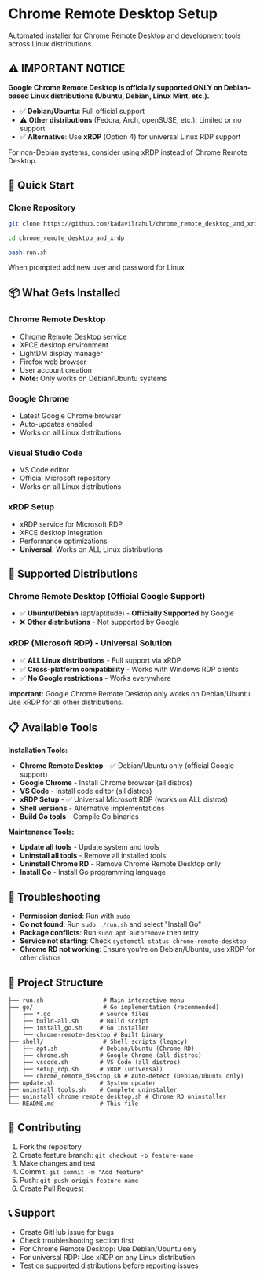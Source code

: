 # Chrome Remote Desktop Setup

Automated installer for Chrome Remote Desktop and development tools across Linux distributions.

## ⚠️ **IMPORTANT NOTICE**

**Google Chrome Remote Desktop is officially supported ONLY on Debian-based Linux distributions (Ubuntu, Debian, Linux Mint, etc.).**

- ✅ **Debian/Ubuntu**: Full official support
- ⚠️ **Other distributions** (Fedora, Arch, openSUSE, etc.): Limited or no support
- ✅ **Alternative**: Use **xRDP** (Option 4) for universal Linux RDP support

For non-Debian systems, consider using xRDP instead of Chrome Remote Desktop.

## 🚀 Quick Start

### Clone Repository

```bash
git clone https://github.com/kadavilrahul/chrome_remote_desktop_and_xrdp.git
```

```bash
cd chrome_remote_desktop_and_xrdp
```

```bash
bash run.sh
```
When prompted add new user and password for Linux

## 📦 What Gets Installed

### Chrome Remote Desktop
- Chrome Remote Desktop service
- XFCE desktop environment
- LightDM display manager
- Firefox web browser
- User account creation
- **Note:** Only works on Debian/Ubuntu systems

### Google Chrome
- Latest Google Chrome browser
- Auto-updates enabled
- Works on all Linux distributions

### Visual Studio Code
- VS Code editor
- Official Microsoft repository
- Works on all Linux distributions

### xRDP Setup
- xRDP service for Microsoft RDP
- XFCE desktop integration
- Performance optimizations
- **Universal:** Works on ALL Linux distributions

## 🐧 Supported Distributions

### Chrome Remote Desktop (Official Google Support)
- ✅ **Ubuntu/Debian** (apt/aptitude) - **Officially Supported** by Google
- ❌ **Other distributions** - Not supported by Google

### xRDP (Microsoft RDP) - Universal Solution
- ✅ **ALL Linux distributions** - Full support via xRDP
- ✅ **Cross-platform compatibility** - Works with Windows RDP clients
- ✅ **No Google restrictions** - Works everywhere

**Important:** Google Chrome Remote Desktop only works on Debian/Ubuntu. Use xRDP for all other distributions.

## 📋 Available Tools

**Installation Tools:**
- **Chrome Remote Desktop** - ✅ Debian/Ubuntu only (official Google support)
- **Google Chrome** - Install Chrome browser (all distros)
- **VS Code** - Install code editor (all distros)
- **xRDP Setup** - ✅ Universal Microsoft RDP (works on ALL distros)
- **Shell versions** - Alternative implementations
- **Build Go tools** - Compile Go binaries

**Maintenance Tools:**
- **Update all tools** - Update system and tools
- **Uninstall all tools** - Remove all installed tools
- **Uninstall Chrome RD** - Remove Chrome Remote Desktop only
- **Install Go** - Install Go programming language

## 🔧 Troubleshooting

- **Permission denied**: Run with `sudo`
- **Go not found**: Run `sudo ./run.sh` and select "Install Go"
- **Package conflicts**: Run `sudo apt autoremove` then retry
- **Service not starting**: Check `systemctl status chrome-remote-desktop`
- **Chrome RD not working**: Ensure you're on Debian/Ubuntu, use xRDP for other distros

## 📁 Project Structure

```
├── run.sh                 # Main interactive menu
├── go/                    # Go implementation (recommended)
│   ├── *.go              # Source files
│   ├── build-all.sh      # Build script
│   ├── install_go.sh     # Go installer
│   └── chrome-remote-desktop # Built binary
├── shell/                 # Shell scripts (legacy)
│   ├── apt.sh            # Debian/Ubuntu (Chrome RD)
│   ├── chrome.sh         # Google Chrome (all distros)
│   ├── vscode.sh         # VS Code (all distros)
│   ├── setup_rdp.sh      # xRDP (universal)
│   └── chrome_remote_desktop.sh # Auto-detect (Debian/Ubuntu only)
├── update.sh             # System updater
├── uninstall_tools.sh    # Complete uninstaller
├── uninstall_chrome_remote_desktop.sh # Chrome RD uninstaller
└── README.md             # This file
```

## 🤝 Contributing

1. Fork the repository
2. Create feature branch: `git checkout -b feature-name`
3. Make changes and test
4. Commit: `git commit -m "Add feature"`
5. Push: `git push origin feature-name`
6. Create Pull Request

## 📞 Support

- Create GitHub issue for bugs
- Check troubleshooting section first
- For Chrome Remote Desktop: Use Debian/Ubuntu only
- For universal RDP: Use xRDP on any Linux distribution
- Test on supported distributions before reporting issues
